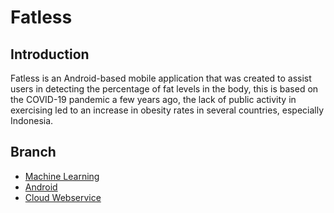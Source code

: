 # Fatless 

 ## Introduction

 Fatless is an Android-based mobile application that was created to assist users in detecting the percentage of fat levels in the body, this is based on the COVID-19 pandemic a few years ago, the lack of public activity in exercising led to an increase in obesity rates in several countries, especially Indonesia.

 ## Branch

 - [Machine Learning](https://github.com/luthfialghz/Fatless/tree/manchine_learning)
 - [Android](https://github.com/luthfialghz/Capstone-Project---DewPet-Bangkit-2022/tree/android)
 - [Cloud Webservice](https://github.com/luthfialghz/Fatless/tree/web_services)
